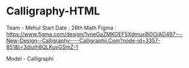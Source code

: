 # Calligraphy-HTML
Team - Mehul
Start Date : 28th Math
Figma : https://www.figma.com/design/1yneGaZMKOEF5Xdmux8I0O/AD497---New-Design--Calligraphy----Calligraphii.Com?node-id=3357-851&t=3diuIh8QLKuvGSmZ-1

Model - Calligraphi

